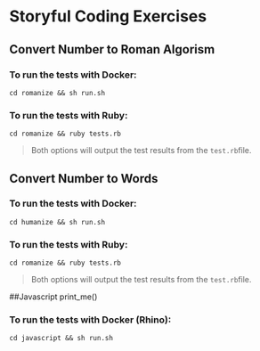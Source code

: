 # Storyful Coding Exercises

## Convert Number to Roman Algorism

### To run the tests with Docker:

`cd romanize && sh run.sh`

### To run the tests with Ruby:

`cd romanize && ruby tests.rb`

> Both options will output the test results from the `test.rb`file.

## Convert Number to Words

### To run the tests with Docker:

`cd humanize && sh run.sh`

### To run the tests with Ruby:

`cd romanize && ruby tests.rb`

> Both options will output the test results from the `test.rb`file.

##Javascript print_me()

### To run the tests with Docker (Rhino):

`cd javascript && sh run.sh`
